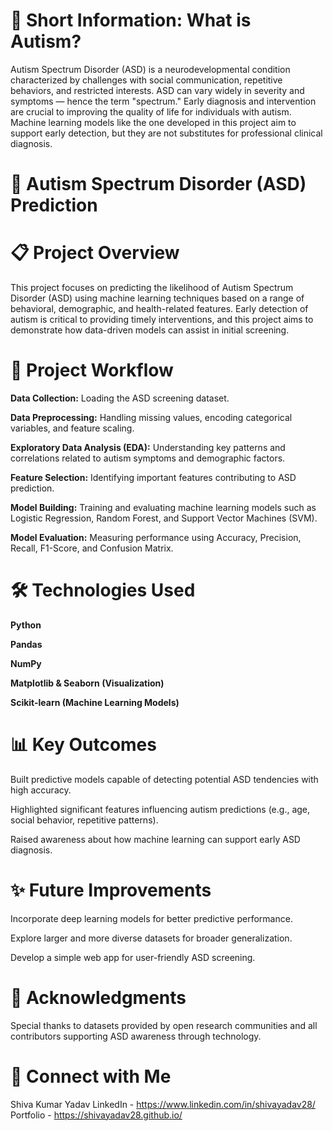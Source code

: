 # 🧩 Short Information: What is Autism?
Autism Spectrum Disorder (ASD) is a neurodevelopmental condition characterized by challenges with social communication, repetitive behaviors, and restricted interests.
ASD can vary widely in severity and symptoms — hence the term "spectrum."
Early diagnosis and intervention are crucial to improving the quality of life for individuals with autism.
Machine learning models like the one developed in this project aim to support early detection, but they are not substitutes for professional clinical diagnosis.

# 🧠 Autism Spectrum Disorder (ASD) Prediction
# 📋 Project Overview
This project focuses on predicting the likelihood of Autism Spectrum Disorder (ASD) using machine learning techniques based on a range of behavioral, demographic, and health-related features.
Early detection of autism is critical to providing timely interventions, and this project aims to demonstrate how data-driven models can assist in initial screening.

# 🚀 Project Workflow
**Data Collection:** Loading the ASD screening dataset.

**Data Preprocessing:** Handling missing values, encoding categorical variables, and feature scaling.

**Exploratory Data Analysis (EDA):**
Understanding key patterns and correlations related to autism symptoms and demographic factors.

**Feature Selection:** Identifying important features contributing to ASD prediction.

**Model Building:**
Training and evaluating machine learning models such as Logistic Regression, Random Forest, and Support Vector Machines (SVM).

**Model Evaluation:**
Measuring performance using Accuracy, Precision, Recall, F1-Score, and Confusion Matrix.

# 🛠️ Technologies Used
**Python**

**Pandas**

**NumPy**

**Matplotlib & Seaborn (Visualization)**

**Scikit-learn (Machine Learning Models)**

# 📊 Key Outcomes
Built predictive models capable of detecting potential ASD tendencies with high accuracy.

Highlighted significant features influencing autism predictions (e.g., age, social behavior, repetitive patterns).

Raised awareness about how machine learning can support early ASD diagnosis.

# ✨ Future Improvements
Incorporate deep learning models for better predictive performance.

Explore larger and more diverse datasets for broader generalization.

Develop a simple web app for user-friendly ASD screening.

# 🤝 Acknowledgments
Special thanks to datasets provided by open research communities and all contributors supporting ASD awareness through technology.

# 🔗 Connect with Me
Shiva Kumar Yadav
LinkedIn - https://www.linkedin.com/in/shivayadav28/
Portfolio - https://shivayadav28.github.io/

